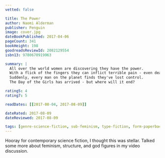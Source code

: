 ```yaml
---
vetted: false

title: The Power
author: Naomi Alderman
publisher: Penguin
image: cover.jpg
dateBookPublished: 2017-04-06
pageCount: 341
bookHeight: 198
goodreadsReviewId: 2082129554
isbn13: 9780670919963

summary: |
  All over the world women are discovering they have the power.
  With a flick of the fingers they can inflict terrible pain - even death.
  Suddenly, every man on the planet finds they've lost control.
  The Day of the Girls has arrived - but where will it end?

rating5: 4
rating7: 5

readDates: [[2017-08-04, 2017-08-09]]

dateRated: 2017-08-09
dateReviewed: 2017-08-09

tags: [genre-science-fiction, sub-feminism, type-fiction, form-paperback]
---
```


Hooray for contemporary science fiction, I thought this was stellar. Talked some more about feminism, structure, and god figures in my video discussion.
